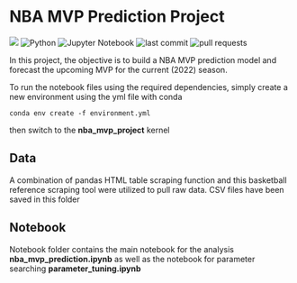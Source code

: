 # NBA MVP Prediction Project
![](https://github.com/davidyoo912/nba_mvp_project/misc/mvp_trophy.jpeg?raw=true)
![Python](https://img.shields.io/badge/python-3670A0?style=for-the-badge&logo=python&logoColor=ffdd54)
![Jupyter Notebook](https://img.shields.io/badge/jupyter-%23FA0F00.svg?style=for-the-badge&logo=jupyter&logoColor=white)
![last commit](https://img.shields.io/github/last-commit/davidyoo912/nba_mvp_project?color=orange)
![pull requests](https://img.shields.io/github/issues-pr/davidyoo912/nba_mvp_project)

In this project, the objective is to build a NBA MVP prediction model and forecast the upcoming MVP for the current (2022) season. 

To run the notebook files using the required dependencies, simply create a new environment using the yml file with conda
```
conda env create -f environment.yml
```
then switch to the **nba_mvp_project** kernel

## Data
A combination of pandas HTML table scraping function and this basketball reference scraping tool were utilized to pull raw data.
CSV files have been saved in this folder

## Notebook
Notebook folder contains the main notebook for the analysis **nba_mvp_prediction.ipynb** as well as the notebook for parameter searching **parameter_tuning.ipynb**
